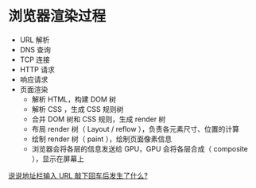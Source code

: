# 浏览器渲染过程

- URL 解析
- DNS 查询
- TCP 连接
- HTTP 请求
- 响应请求
- 页面渲染
  - 解析 HTML，构建 DOM 树
  - 解析 CSS ，生成 CSS 规则树
  - 合并 DOM 树和 CSS 规则，生成 render 树
  - 布局 render 树（ Layout / reflow ），负责各元素尺寸、位置的计算
  - 绘制 render 树（ paint ），绘制页面像素信息
  - 浏览器会将各层的信息发送给 GPU，GPU 会将各层合成（ composite ），显示在屏幕上

[说说地址栏输入 URL 敲下回车后发生了什么?](https://vue3js.cn/interview/http/after_url.html#%E4%B8%80%E3%80%81%E7%AE%80%E5%8D%95%E5%88%86%E6%9E%90)
